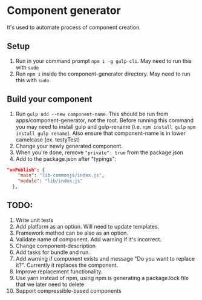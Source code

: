 # Component generator

It's used to automate process of component creation.

## Setup

1. Run in your command prompt `npm i -g gulp-cli`. May need to run this with `sudo`
2. Run `npm i` inside the component-generator directory. May need to run this with `sudo`

## Build your component

1. Run `gulp add --new component-name`. This should be run from apps/component-generator, not the root. Before running this command you may need to install gulp and gulp-rename (i.e. `npm install gulp` `npm install gulp rename`). Also ensure that component-name is in lower camelcase (ex. testyTest)
2. Change your newly generated component.
3. When you're done, remove `"private": true` from the package.json
4. Add to the package.json after "typings":

```json
"onPublish": {
    "main": "lib-commonjs/index.js",
    "module": "lib/index.js"
  },
```

## TODO:

1. Write unit tests
2. Add platform as an option. Will need to update templates.
3. Framework method can be also as an option.
4. Validate name of component. Add warning if it's incorrect.
5. Change component-description
6. Add tasks for bundle and run.
7. Add warning if component exists and message "Do you want to replace it?".
   Currently it replaces the component.
8. Improve replacement functionality.
9. Use yarn instead of npm, using npm is generating a package.lock file that we later need to delete
10. Support compressible-based components
